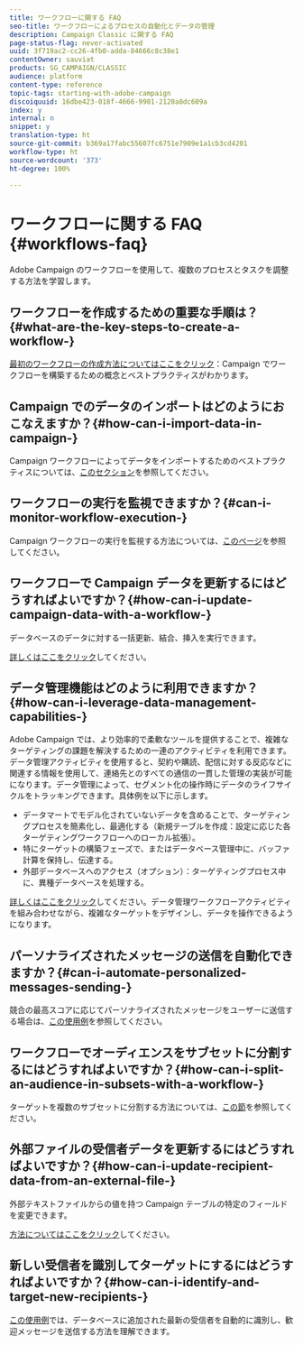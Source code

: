```yaml
---
title: ワークフローに関する FAQ
seo-title: ワークフローによるプロセスの自動化とデータの管理
description: Campaign Classic に関する FAQ
page-status-flag: never-activated
uuid: 3f719ac2-cc26-4fb0-adda-84666c8c38e1
contentOwner: sauviat
products: SG_CAMPAIGN/CLASSIC
audience: platform
content-type: reference
topic-tags: starting-with-adobe-campaign
discoiquuid: 16dbe423-018f-4666-9901-2120a8dc609a
index: y
internal: n
snippet: y
translation-type: ht
source-git-commit: b369a17fabc55607fc6751e7909e1a1cb3cd4201
workflow-type: ht
source-wordcount: '373'
ht-degree: 100%

---
```



# ワークフローに関する FAQ {#workflows-faq}

Adobe Campaign のワークフローを使用して、複数のプロセスとタスクを調整する方法を学習します。

## ワークフローを作成するための重要な手順は？{#what-are-the-key-steps-to-create-a-workflow-}

[最初のワークフローの作成方法についてはここをクリック](../../workflow/using/building-a-workflow.md)：Campaign でワークフローを構築するための概念とベストプラクティスがわかります。

## Campaign でのデータのインポートはどのようにおこなえますか？{#how-can-i-import-data-in-campaign-}

Campaign ワークフローによってデータをインポートするためのベストプラクティスについては、[このセクション](../../workflow/using/importing-data.md)を参照してください。

## ワークフローの実行を監視できますか？{#can-i-monitor-workflow-execution-}

Campaign ワークフローの実行を監視する方法については、[このページ](../../workflow/using/starting-a-workflow.md)を参照してください。

## ワークフローで Campaign データを更新するにはどうすればよいですか？{#how-can-i-update-campaign-data-with-a-workflow-}

データベースのデータに対する一括更新、結合、挿入を実行できます。

[詳しくはここをクリック](../../workflow/using/update-data.md)してください。

## データ管理機能はどのように利用できますか？{#how-can-i-leverage-data-management-capabilities-}

Adobe Campaign では、より効率的で柔軟なツールを提供することで、複雑なターゲティングの課題を解決するための一連のアクティビティを利用できます。データ管理アクティビティを使用すると、契約や購読、配信に対する反応などに関連する情報を使用して、連絡先とのすべての通信の一貫した管理の実装が可能になります。データ管理によって、セグメント化の操作時にデータのライフサイクルをトラッキングできます。具体例を以下に示します。

* データマートでモデル化されていないデータを含めることで、ターゲティングプロセスを簡素化し、最適化する（新規テーブルを作成：設定に応じた各ターゲティングワークフローへのローカル拡張）。
* 特にターゲットの構築フェーズで、またはデータベース管理中に、バッファ計算を保持し、伝達する。
* 外部データベースへのアクセス（オプション）：ターゲティングプロセス中に、異種データベースを処理する。

[詳しくはここをクリック](../../workflow/using/targeting-data.md#data-management)してください。データ管理ワークフローアクティビティを組み合わせながら、複雑なターゲットをデザインし、データを操作できるようになります。

## パーソナライズされたメッセージの送信を自動化できますか？{#can-i-automate-personalized-messages-sending-}

競合の最高スコアに応じてパーソナライズされたメッセージをユーザーに送信する場合は、[この使用例](../../workflow/using/enriching-data.md)を参照してください。

## ワークフローでオーディエンスをサブセットに分割するにはどうすればよいですか？{#how-can-i-split-an-audience-in-subsets-with-a-workflow-}

ターゲットを複数のサブセットに分割する方法については、[この節](../../workflow/using/split.md)を参照してください。

## 外部ファイルの受信者データを更新するにはどうすればよいですか？{#how-can-i-update-recipient-data-from-an-external-file-}

外部テキストファイルからの値を持つ Campaign テーブルの特定のフィールドを変更できます。

[方法についてはここをクリック](../../platform/using/importing-data.md#example--enrich-the-values-with-those-of-an-external-file)してください。

## 新しい受信者を識別してターゲットにするにはどうすればよいですか？{#how-can-i-identify-and-target-new-recipients-}

[この使用例](../../workflow/using/using-aggregates.md)では、データベースに追加された最新の受信者を自動的に識別し、歓迎メッセージを送信する方法を理解できます。
